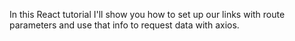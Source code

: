 In this React tutorial I'll show you how to set up our links with route parameters and use that info to request data with axios.
